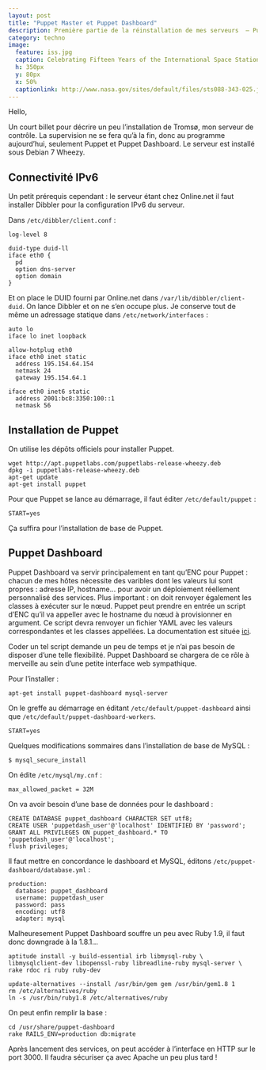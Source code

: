 ```yaml
---
layout: post
title: "Puppet Master et Puppet Dashboard"
description: Première partie de la réinstallation de mes serveurs  — Puppet
category: techno
image:
  feature: iss.jpg
  caption: Celebrating Fifteen Years of the International Space Station — NASA
  h: 350px
  y: 80px
  x: 50%
  captionlink: http://www.nasa.gov/sites/default/files/sts088-343-025.jpg
---
```


Hello,

Un court billet pour décrire un peu l’installation de Tromsø, mon serveur de
contrôle. La supervision ne se fera qu’à la fin, donc au programme aujourd’hui,
seulement Puppet et Puppet Dashboard. Le serveur est installé sous Debian 7 Wheezy.

## Connectivité IPv6

Un petit prérequis cependant : le serveur étant chez Online.net il faut
installer Dibbler pour la configuration IPv6 du serveur.

Dans `/etc/dibbler/client.conf` :

    log-level 8

    duid-type duid-ll
	iface eth0 {
      pd
      option dns-server
	  option domain
	}

Et on place le DUID fourni par Online.net dans `/var/lib/dibbler/client-duid`.
On lance Dibbler et on ne s’en occupe plus. Je conserve tout de même un
adressage statique dans `/etc/network/interfaces` :

    auto lo
    iface lo inet loopback
    
    allow-hotplug eth0
    iface eth0 inet static
      address 195.154.64.154
      netmask 24
      gateway 195.154.64.1
    
    iface eth0 inet6 static
      address 2001:bc8:3350:100::1
      netmask 56


## Installation de Puppet


On utilise les dépôts officiels pour installer Puppet.

    wget http://apt.puppetlabs.com/puppetlabs-release-wheezy.deb
    dpkg -i puppetlabs-release-wheezy.deb
    apt-get update
    apt-get install puppet

Pour que Puppet se lance au démarrage, il faut éditer `/etc/default/puppet` :

    START=yes


Ça suffira pour l’installation de base de Puppet.

## Puppet Dashboard

Puppet Dashboard va servir principalement en tant qu’ENC pour Puppet : chacun de
mes hôtes nécessite des varibles dont les valeurs lui sont propres : adresse IP,
hostname… pour avoir un déploiement réellement personnalisé des services. Plus
important : on doit renvoyer également les classes à exécuter sur le nœud.
Puppet peut prendre en entrée un script d’ENC qu’il va appeller avec le hostname
du nœud à provisionner en argument. Ce script devra renvoyer un fichier YAML
avec les valeurs correspondantes et les classes appellées. La documentation est
située [ici](http://docs.puppetlabs.com/guides/external_nodes.html).

Coder un tel script demande un peu de temps et je n’ai pas besoin de disposer
d’une telle flexibilité. Puppet Dashboard se chargera de ce rôle à merveille au
sein d’une petite interface web sympathique.


Pour l’installer :

    apt-get install puppet-dashboard mysql-server

On le greffe au démarrage en éditant `/etc/default/puppet-dashboard` ainsi que
`/etc/default/puppet-dashboard-workers`.

    START=yes

Quelques modifications sommaires dans l’installation de base de MySQL :

    $ mysql_secure_install

On édite `/etc/mysql/my.cnf` :

    max_allowed_packet = 32M

On va avoir besoin d’une base de données pour le dashboard :

    CREATE DATABASE puppet_dashboard CHARACTER SET utf8;
	CREATE USER 'puppetdash_user'@'localhost' IDENTIFIED BY 'password';
	GRANT ALL PRIVILEGES ON puppet_dashboard.* TO 'puppetdash_user'@'localhost';
	flush privileges;


Il faut mettre en concordance le dashboard et MySQL, éditons
`/etc/puppet-dashboard/database.yml` :

    production:
	  database: puppet_dashboard
      username: puppetdash_user
      password: pass
      encoding: utf8
      adapter: mysql

Malheuresement Puppet Dashboard souffre un peu avec Ruby 1.9, il faut donc
downgrade à la 1.8.1…

    aptitude install -y build-essential irb libmysql-ruby \
    libmysqlclient-dev libopenssl-ruby libreadline-ruby mysql-server \
    rake rdoc ri ruby ruby-dev
    
	update-alternatives --install /usr/bin/gem gem /usr/bin/gem1.8 1
	rm /etc/alternatives/ruby
	ln -s /usr/bin/ruby1.8 /etc/alternatives/ruby

On peut enfin remplir la base :

    cd /usr/share/puppet-dashboard
	rake RAILS_ENV=production db:migrate

Après lancement des services, on peut accéder à l’interface en HTTP sur le
port 3000. Il faudra sécuriser ça avec Apache un peu plus tard !
